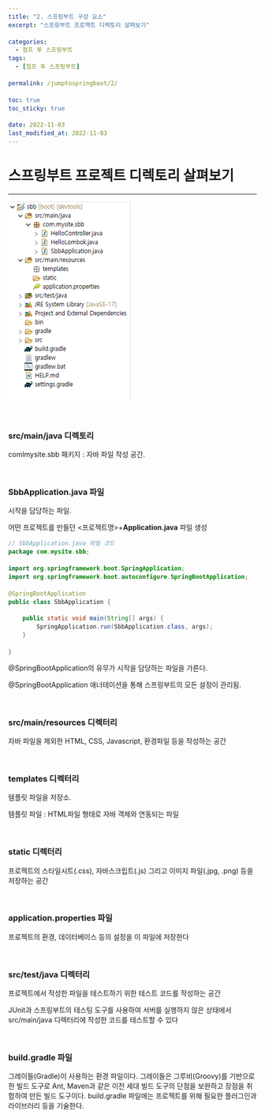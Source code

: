 ```yaml
---
title: "2. 스프링부트 구성 요소"
excerpt: "스프링부트 프로젝트 디렉토리 살펴보기"

categories:
  - 점프 투 스프링부트
tags:
  - [점프 투 스프링부트]

permalink: /jumptospringboot/2/

toc: true
toc_sticky: true

date: 2022-11-03
last_modified_at: 2022-11-03
---
```


# 스프링부트 프로젝트 디렉토리 살펴보기

---


![1](/assets/images/posts_img/jumptospringboot/2/dir.png)

<br/>

### src/main/java 디렉토리

comlmysite.sbb 패키지 : 자바 파일 작성 공간.

<br/>

### SbbApplication.java 파일

시작을 담당하는 파일.

어떤 프로젝트를 만들던 <프로젝트명>+**Application.java** 파일 생성

```java
// SbbApplication.java 파일 코드
package com.mysite.sbb;

import org.springframework.boot.SpringApplication;
import org.springframework.boot.autoconfigure.SpringBootApplication;

@SpringBootApplication
public class SbbApplication {

	public static void main(String[] args) {
		SpringApplication.run(SbbApplication.class, args);
	}

}
```

@SpringBootApplication의 유무가 시작을 담당하는 파일을 가른다.

@SpringBootApplication 애너테이션을 통해 스프링부트의 모든 설정이 관리됨.

<br/>

### src/main/resources 디렉터리

자바 파일을 제외한 HTML, CSS, Javascript, 환경파일 등을 작성하는 공간

<br/>

### templates 디렉터리

템플릿 파일을 저장소.

템플릿 파일 : HTML파일 형태로 자바 객체와 연동되는 파일

<br/>

### static 디렉터리

프로젝트의 스타일시트(.css), 자바스크립트(.js) 그리고 이미지 파일(.jpg, .png) 등을 저장하는 공간

<br/>

### application.properties 파일

프로젝트의 환경, 데이터베이스 등의 설정을 이 파일에 저장한다

<br/>

### src/test/java 디렉터리

프로젝트에서 작성한 파일을 테스트하기 위한 테스트 코드를 작성하는 공간

JUnit과 스프링부트의 테스팅 도구를 사용하여 서버를 실행하지 않은 상태에서 src/main/java 디렉터리에 작성한 코드를 테스트할 수 있다

<br/>

### build.gradle 파일

그레이들(Gradle)이 사용하는 환경 파일이다. 그레이들은 그루비(Groovy)를 기반으로 한 빌드 도구로 Ant, Maven과 같은 이전 세대 빌드 도구의 단점을 보완하고 장점을 취합하여 만든 빌드 도구이다. build.gradle 파일에는 프로젝트를 위해 필요한 플러그인과 라이브러리 등을 기술한다.